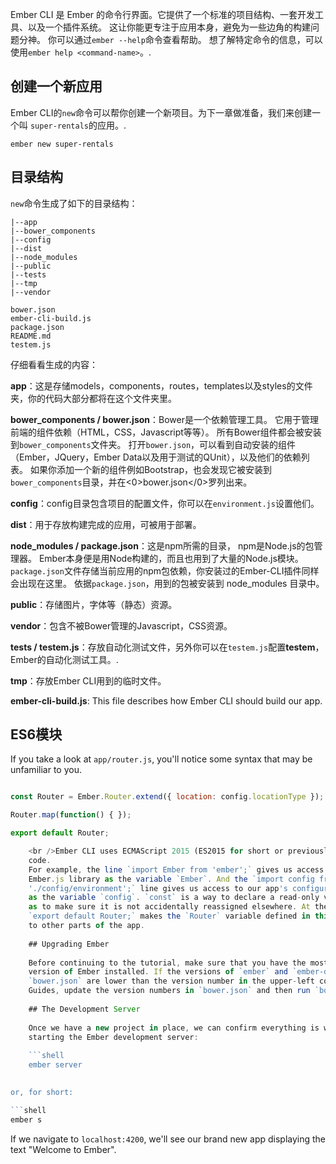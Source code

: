 Ember CLI 是 Ember 的命令行界面。它提供了一个标准的项目结构、一套开发工具、以及一个插件系统。 这让你能更专注于应用本身，避免为一些边角的构建问题分神。 你可以通过`ember --help`命令查看帮助。 想了解特定命令的信息，可以使用`ember help <command-name>`。.

## 创建一个新应用

Ember CLI的`new`命令可以帮你创建一个新项目。为下一章做准备，我们来创建一个叫 `super-rentals`的应用。.

```shell
ember new super-rentals
```

## 目录结构

`new`命令生成了如下的目录结构：

```text
|--app
|--bower_components
|--config
|--dist
|--node_modules
|--public
|--tests
|--tmp
|--vendor

bower.json
ember-cli-build.js
package.json
README.md
testem.js
```

仔细看看生成的内容：

**app**：这是存储models，components，routes，templates以及styles的文件夹，你的代码大部分都将在这个文件夹里。

**bower_components / bower.json**：Bower是一个依赖管理工具。 它用于管理前端的组件依赖（HTML，CSS，Javascript等等）。 所有Bower组件都会被安装到`bower_components`文件夹。 打开`bower.json`，可以看到自动安装的组件（Ember，JQuery，Ember Data以及用于测试的QUnit），以及他们的依赖列表。 如果你添加一个新的组件例如Bootstrap，也会发现它被安装到`bower_components`目录，并在<0>bower.json</0>罗列出来。

**config**：config目录包含项目的配置文件，你可以在`environment.js`设置他们。

**dist**：用于存放构建完成的应用，可被用于部署。

**node_modules / package.json**：这是npm所需的目录， npm是Node.js的包管理器。 Ember本身便是用Node构建的，而且也用到了大量的Node.js模块。 `package.json`文件存储当前应用的npm包依赖，你安装过的Ember-CLI插件同样会出现在这里。 依据`package.json`，用到的包被安装到 node_modules 目录中。

**public**：存储图片，字体等（静态）资源。

**vendor**：包含不被Bower管理的Javascript，CSS资源。

**tests / testem.js**：存放自动化测试文件，另外你可以在`testem.js`配置**testem**，Ember的自动化测试工具。.

**tmp**：存放Ember CLI用到的临时文件。

**ember-cli-build.js**: This file describes how Ember CLI should build our app.

## ES6模块

If you take a look at `app/router.js`, you'll notice some syntax that may be unfamiliar to you.

```app/router.js import Ember from 'ember'; import config from './config/environment';

const Router = Ember.Router.extend({ location: config.locationType });

Router.map(function() { });

export default Router;

    <br />Ember CLI uses ECMAScript 2015 (ES2015 for short or previously known as ES6) modules to organize application
    code.
    For example, the line `import Ember from 'ember';` gives us access to the actual
    Ember.js library as the variable `Ember`. And the `import config from
    './config/environment';` line gives us access to our app's configuration data
    as the variable `config`. `const` is a way to declare a read-only variable, 
    as to make sure it is not accidentally reassigned elsewhere. At the end of the file,
    `export default Router;` makes the `Router` variable defined in this file available 
    to other parts of the app.
    
    ## Upgrading Ember
    
    Before continuing to the tutorial, make sure that you have the most recent
    version of Ember installed. If the versions of `ember` and `ember-data` in
    `bower.json` are lower than the version number in the upper-left corner of these
    Guides, update the version numbers in `bower.json` and then run `bower install`.
    
    ## The Development Server
    
    Once we have a new project in place, we can confirm everything is working by
    starting the Ember development server:
    
    ```shell
    ember server
    

or, for short:

```shell
ember s
```

If we navigate to `localhost:4200`, we'll see our brand new app displaying the text "Welcome to Ember".